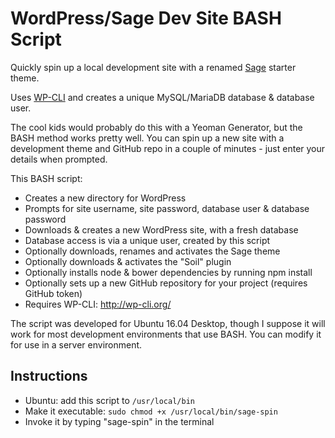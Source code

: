 WordPress/Sage Dev Site BASH Script
===================================

Quickly spin up a local development site with a renamed [Sage](https://github.com/roots/sage) starter theme.

Uses [WP-CLI](https://github.com/wp-cli/wp-cli) and creates a unique MySQL/MariaDB database & database user.

The cool kids would probably do this with a Yeoman Generator, but the BASH method works pretty well. You can spin up a new site with a development theme and GitHub repo in a couple of minutes - just enter your details when prompted.

This BASH script:

* Creates a new directory for WordPress
* Prompts for site username, site password, database user & database password
* Downloads & creates a new WordPress site, with a fresh database
* Database access is via a unique user, created by this script
* Optionally downloads, renames and activates the Sage theme
* Optionally downloads & activates the "Soil" plugin
* Optionally installs node & bower dependencies by running npm install
* Optionally sets up a new GitHub repository for your project (requires GitHub token)
* Requires WP-CLI: http://wp-cli.org/

The script was developed for Ubuntu 16.04 Desktop, though I suppose it will work for most development environments that use BASH. You can modify it for use in a server environment.

## Instructions
* Ubuntu: add this script to `/usr/local/bin`
* Make it executable: `sudo chmod +x /usr/local/bin/sage-spin`
* Invoke it by typing "sage-spin" in the terminal
